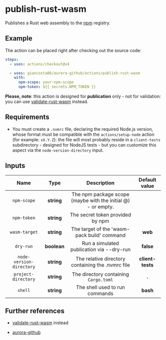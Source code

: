 # publish-rust-wasm

Publishes a Rust web assembly to the [npm](https://www.npmjs.com/) registry.

## Example

The action can be placed right after checking out the source code:

```yaml
steps:
  - uses: actions/checkout@v4

  - uses: giancosta86/aurora-github/actions/publish-rust-wasm
    with:
      npm-scope: your-npm-scope
      npm-token: ${{ secrets.NPM_TOKEN }}
```

**Please, note**: this action is designed for **publication** only - not for validation: you can use [validate-rust-wasm](../validate-rust-wasm/README.md) instead.

## Requirements

- You must create a `.nvmrc` file, declaring the required Node.js version, whose format must be compatible with the `actions/setup-node` action (for example: `vX.Y.Z`): the file will most probably reside in a `client-tests` subdirectory - designed for NodeJS tests - but you can customize this aspect via the `node-version-directory` input.

## Inputs

|           Name           |    Type     |                         Description                          |  Default value   |
| :----------------------: | :---------: | :----------------------------------------------------------: | :--------------: |
|       `npm-scope`        | **string**  | The npm package scope (maybe with the initial @) - or empty. |                  |
|       `npm-token`        | **string**  |               The secret token provided by npm               |                  |
|      `wasm-target`       | **string**  |         The target of the 'wasm-pack build' command          |     **web**      |
|        `dry-run`         | **boolean** |          Run a simulated publication via --dry-run           |    **false**     |
| `node-version-directory` | **string**  |      The relative directory containing the .nvmrc file       | **client-tests** |
|   `project-directory`    | **string**  |            The directory containing `Cargo.toml`             |      **.**       |
|         `shell`          | **string**  |                The shell used to run commands                |     **bash**     |

## Further references

- [validate-rust-wasm](../validate-rust-wasm/README.md) instead

- [aurora-github](../../README.md)
